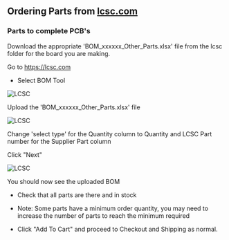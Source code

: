 ## Ordering Parts from [lcsc.com](https://lcsc.com/)

### Parts to complete PCB's

Download the appropriate 'BOM_xxxxxx_Other_Parts.xlsx' file from the lcsc folder for the board you are making.


Go to https://lcsc.com 


* Select BOM Tool


![LCSC](https://github.com/GDWoody/Pixel-Controllers/blob/main/image/LCSC.png)


Upload the 'BOM_xxxxxx_Other_Parts.xlsx' file


![LCSC](https://github.com/GDWoody/Pixel-Controllers/blob/main/image/LCSC_BOM_Upload.png)


Change 'select type' for the Quantity column to Quantity and LCSC Part number for the Supplier Part column

Click "Next"


![LCSC](https://github.com/GDWoody/Pixel-Controllers/blob/main/image/LCSC_Select_Type.png)


You should now see the uploaded BOM

* Check that all parts are there and in stock

* Note: Some parts have a minimum order quantity, you may need to increase the number of parts to reach the minimum required

* Click "Add To Cart" and proceed to Checkout and Shipping as normal.
